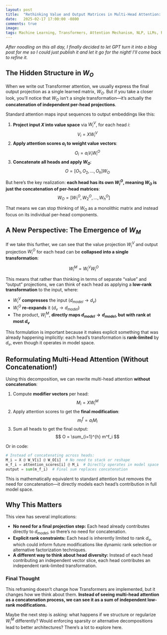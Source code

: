 ```yaml
---
layout: post
title:  "Rethinking Value and Output Matrices in Multi-Head Attention: A Low-Rank Decomposition Perspective"
date:   2025-02-17 17:00:00 -0800
comments: true
image: 
tags: Machine Learning, Transformers, Attention Mechanism, NLP, LLMs, Rank Factorization, Low-Rank Attention, Multi-Head Attention, Optimization
---
```


_After noodling on this all day, I finally decided to let GPT turn it into a blog post for me so I could just publish it and let it go for the night! I'll come back to refine it._ 

## The Hidden Structure in $W_O$

When we write out Transformer attention, we usually express the final output projection as a single learned matrix, $W_O$. But if you take a closer look, you’ll notice that $W_O$ isn’t a single transformation—it’s actually the **concatenation of independent per-head projections**.

Standard attention maps input sequences to output embeddings like this:

1. **Project input $X$ into value space** via $W^V_i$, for each head $i$:  
   $$ V_i = X W^V_i $$
2. **Apply attention scores $a_i$ to weight value vectors**:
   $$ O_i = a_i V_i W^O_i $$
3. **Concatenate all heads and apply $W_O$**:
   $$ O = [O_1, O_2, ..., O_h] W_O $$

But here’s the key realization: **each head has its own $W^O_i$, meaning $W_O$ is just the concatenation of per-head matrices**:
   $$ W_O = [W^O_1, W^O_2, ..., W^O_h] $$

That means we can stop thinking of $W_O$ as a monolithic matrix and instead focus on its individual per-head components.

## A New Perspective: The Emergence of $W_M$

If we take this further, we can see that the value projection $W^V_i$ and output projection $W^O_i$ for each head can be **collapsed into a single transformation**:

$$ W^M_i = W^V_i W^O_i $$

This means that rather than thinking in terms of separate “value” and “output” projections, we can think of each head as applying a **low-rank transformation** to the input, where:

- $W^V_i$ **compresses** the input ($d_{model} \to d_v$)
- $W^O_i$ **re-expands** it ($d_v \to d_{model}$)
- The product, $W^M_i$, **directly maps $d_{model} \to d_{model}$, but with rank at most $d_v$**

This formulation is important because it makes explicit something that was already happening implicitly: each head’s transformation is **rank-limited** by $d_v$, even though it operates in model space.

## Reformulating Multi-Head Attention (Without Concatenation!)

Using this decomposition, we can rewrite multi-head attention **without concatenation**:

1. Compute **modifier vectors** per head:
   $$ M_i = X W^M_i $$
2. Apply attention scores to get the **final modification**:
   $$ m^f_i = a_i M_i $$
3. Sum all heads to get the final output:
   $$ O = \sum_{i=1}^{h} m^f_i $$

Or in code:

```python
# Instead of concatenating across heads:
M_i = X @ W_V[i] @ W_O[i]  # No need to stack or reshape
m_f_i = attention_scores[i] @ M_i  # Directly operates in model space
output = sum(m_f_i)  # Final sum replaces concatenation
```

This is mathematically equivalent to standard attention but removes the need for concatenation—it directly models each head’s contribution in full model space.

## Why This Matters

This view has several implications:

- **No need for a final projection step:** Each head already contributes directly to $d_{model}$, so there’s no need for concatenation.
- **Explicit rank constraints:** Each head is inherently limited to rank $d_v$, which could inform future modifications like dynamic rank selection or alternative factorization techniques.
- **A different way to think about head diversity:** Instead of each head contributing an independent vector slice, each head contributes an independent rank-limited transformation.

### Final Thought

This reframing doesn’t change how Transformers are implemented, but it changes how we think about them. **Instead of seeing multi-head attention as a concatenation process, we can see it as a sum of independent low-rank modifications.**

Maybe the next step is asking: what happens if we structure or regularize $W^M_i$ differently? Would enforcing sparsity or alternative decompositions lead to better architectures? There’s a lot to explore here.
